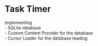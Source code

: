 # Task Timer
  Implementing   
    - SQLite database </br>
    - Custom Content Provider for the database </br>
    - Cursor Loader for the database reading </br>
